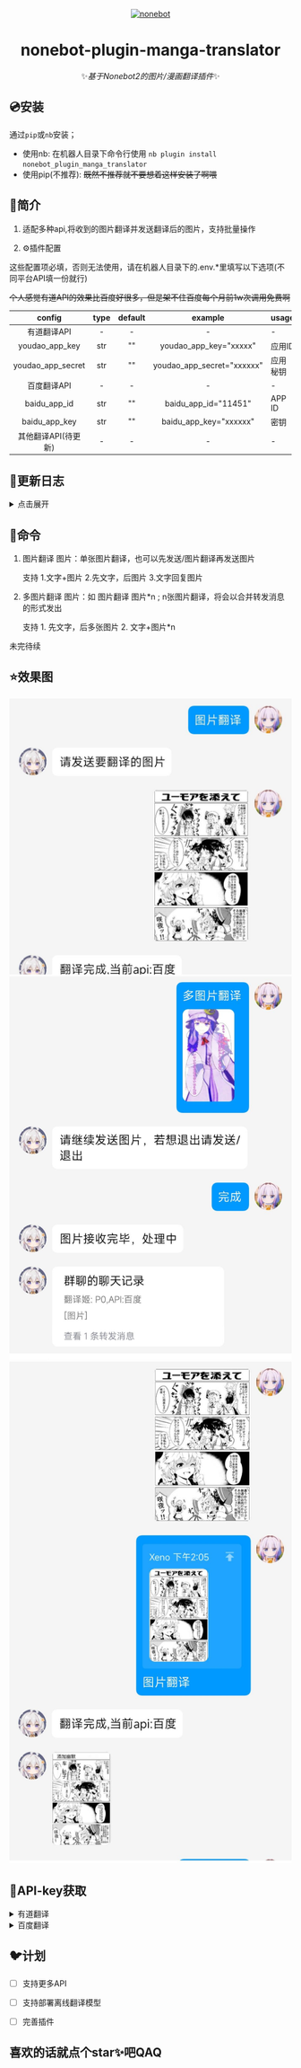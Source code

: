 <p align="center">
  <a href="https://v2.nonebot.dev/"><img src="https://v2.nonebot.dev/logo.png" width="200" height="200" alt="nonebot"></a>
</p>
<div align="center">

# nonebot-plugin-manga-translator

✨*基于Nonebot2的图片/漫画翻译插件*✨
  
<div align="left">
  
## 💿安装
通过`pip`或`nb`安装；

- 使用nb:
  在机器人目录下命令行使用
  `nb plugin install nonebot_plugin_manga_translator`
- 使用pip(不推荐):
  ~~既然不推荐就不要想着这样安装了啊喂~~

## 📖简介

1. 适配多种api,将收到的图片翻译并发送翻译后的图片，支持批量操作

2. ⚙️插件配置

这些配置项必填，否则无法使用，请在机器人目录下的.env.*里填写以下选项(不同平台API填一份就行)

~~个人感觉有道API的效果比百度好很多，但是架不住百度每个月前1w次调用免费啊~~

|       config        | type  | default |          example           | usage    |
| :-----------------: | :---: | :-----: | :------------------------: | :------- |
|     有道翻译API     |   -   |    -    |             -              | -        |
|   youdao_app_key    |  str  |   ""    |   youdao_app_key="xxxxx"   | 应用ID   |
|  youdao_app_secret  |  str  |   ""    | youdao_app_secret="xxxxxx" | 应用秘钥 |
|     百度翻译API     |   -   |    -    |             -              | -        |
|    baidu_app_id     |  str  |   ""    |    baidu_app_id="11451"    | APP ID   |
|    baidu_app_key    |  str  |   ""    |   baidu_app_key="xxxxxx"   | 密钥     |
| 其他翻译API(待更新) |   -   |    -    |             -              | -        |

## 🌙更新日志

<details>
<summary>点击展开</summary>

- 2023-04-28:

  插件发布

</details>

## 🎉命令

1. 图片翻译 图片：单张图片翻译，也可以先发送/图片翻译再发送图片

    支持 1.文字+图片 2.先文字，后图片 3.文字回复图片

2. 多图片翻译 图片：如 图片翻译 图片*n ; n张图片翻译，将会以合并转发消息的形式发出

    支持 1. 先文字，后多张图片 2. 文字+图片*n

未完待续

## ⭐效果图

![Image text](https://github.com/maoxig/nonebot-plugin-manga-translator/blob/main/resource/效果图1.jpg)
![Image text](https://github.com/maoxig/nonebot-plugin-manga-translator/blob/main/resource/效果图2.jpg)
![Image text](https://github.com/maoxig/nonebot-plugin-manga-translator/blob/main/resource/效果图3.jpg)

## 🔑API-key获取

<details>
<summary>有道翻译</summary>

1. 在[有道智云AI开放平台](https://ai.youdao.com/#/)注册并登录后，进入控制台
2. 在左侧`自然语言翻译服务`里的`图片翻译`里创建应用，选择服务和接入方式分别为`图片翻译`和`API`，其他项随意。
![Image text](https://github.com/maoxig/nonebot-plugin-manga-translator/blob/main/resource/有道翻译.png)
3. 创建后将`应用ID`和`应用秘钥`按照上面的配置说明分别填入.env文件里即可

</details>

<details>
<summary>百度翻译</summary>

   1. 在[百度翻译开放平台](https://api.fanyi.baidu.com/)注册并登录
   2. 找到`产品服务`的`图片翻译`,申请创建
   3. 创建后在`管理控制台`的`总览`中找到`APP ID`和`密钥`,根据上面的配置说明填入.env文件

</details>

## 🐦计划

- [ ] 支持更多API

- [ ] 支持部署离线翻译模型

- [ ] 完善插件

## 喜欢的话就点个star✨吧QAQ

